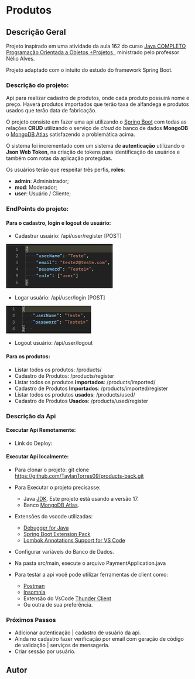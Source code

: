 # Produtos

## Descrição Geral

Projeto inspirado em uma atividade da aula 162 do curso [Java COMPLETO Programação Orientada a Objetos +Projetos
](https://www.udemy.com/course/java-curso-completo/), ministrado pelo professor Nélio Alves.

<p>Projeto adaptado com o intuito do estudo do framework Spring Boot.</p>

### Descrição do projeto:

Api para realizar cadastro de produtos, onde cada  produto possuirá nome e preço. Haverá produtos importados que terão taxa de alfandega e produtos usados que terão data de fabricação.

O projeto consiste em fazer uma api utilizando o [Spring Boot](https://code.visualstudio.com/docs/java/java-spring-boot) com todas as relações **CRUD** utilizando o serviço de *cloud* do banco de dados **MongoDB** o [MongoDB Atlas](https://www.mongodb.com/cloud/atlas/register) satisfazendo a problemática acima.

O sistema foi incrementado com um sistema de **autenticação** utilizando o **Json Web Token**, na criação de tokens para identificação de usuários e também com rotas da aplicação protegidas.

Os usuários terão que respeitar três perfis, **roles**:
- **admin**: Administrador;
- **mod**: Moderador;
- **user**: Usuário / Cliente;

### EndPoints do projeto:
#### Para o cadastro, login e logout de usuário:
- Cadastrar usuário: /api/user/register [POST]

![Body](Img_README/BodyCadastro.png)

- Logar usuário: /api/user/login [POST]

![BodyLogin](Img_README/BodyLogin.png)

- Logout usuário: /api/user/logout

#### Para os produtos:
- Listar todos os produtos: /products/
- Cadastro de Produtos: /products/register
- Listar todos os produtos **importados**: /products/imported/
- Cadastro de Produtos **Importados**: /products/imported/register
- Listar todos os produtos **usados**: /products/used/
- Cadastro de Produtos **Usados**: /products/used/register



### Descrição da Api
#### Executar Api Remotamente:
- Link do Deploy:

#### Executar Api localmente:
- Para clonar o projeto: git clone https://github.com/TaylanTorres09/products-back.git
- Para Executar o projeto precisasse:
    - Java [JDK](https://www.oracle.com/java/technologies/downloads/#java17). Este projeto está usando a versão 17.
    - Banco [MongoDB Atlas](https://www.mongodb.com/cloud/atlas/register).

- Extensões do vscode utilizadas:
    - [Debugger for Java](https://marketplace.visualstudio.com/items?itemName=redhat.java)
    - [Spring Boot Extension Pack](https://marketplace.visualstudio.com/items?itemName=Pivotal.vscode-boot-dev-pack)
    - [Lombok Annotations Support for VS Code](https://marketplace.visualstudio.com/items?itemName=vscjava.vscode-lombok)

- Configurar variáveis do Banco de Dados.

- Na pasta src/main, execute o arquivo PaymentApplication.java

- Para testar a api você pode utilizar ferramentas de client como:
    - [Postman](https://www.postman.com/)
    - [Insomnia](https://insomnia.rest/download)
    - Extensão do VsCode [Thunder Client](https://marketplace.visualstudio.com/items?itemName=rangav.vscode-thunder-client)
    - Ou outra de sua preferência.

### Próximos Passos
- Adicionar autenticação | cadastro de usuário da api.
- Ainda no cadastro fazer verificação por email com geração de código de validação | serviços de mensageria.
- Criar sessão por usuário.

## Autor
